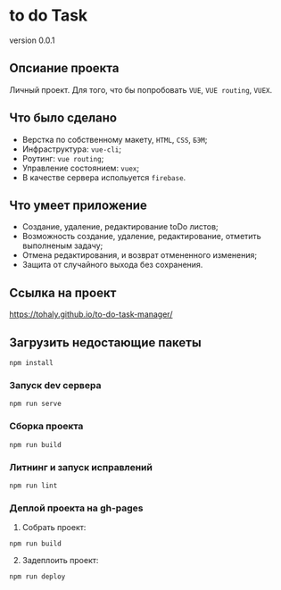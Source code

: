 # to do Task
version 0.0.1

## Опсиание проекта

Личный проект. Для того, что бы попробовать `VUE`, `VUE routing`, `VUEX`.

## Что было сделано
- Верстка по собственному макету, `HTML`, `CSS`, `БЭМ`;
- Инфраструктура: `vue-cli`;
- Роутинг: `vue routing`;
- Управление состоянием: `vuex`;
- В качестве сервера испольуется `firebase`.

## Что умеет приложение
- Создание, удаление, редактирование toDo листов;
- Возможность создание, удаление, редактирование, отметить выполненым задачу;
- Отмена редактирования, и возврат отмененного изменения;
- Защита от случайного выхода без сохранения.

## Ссылка на проект
https://tohaly.github.io/to-do-task-manager/

## Загрузить недостающие пакеты

```
npm install
```

### Запуск dev сервера

```
npm run serve
```

### Сборка проекта

```
npm run build
```

### Литнинг и запуск исправлений

```
npm run lint
```
### Деплой проекта на gh-pages
1. Собрать проект:
```
npm run build
```
2. Задеплоить проект:
```
npm run deploy
```

